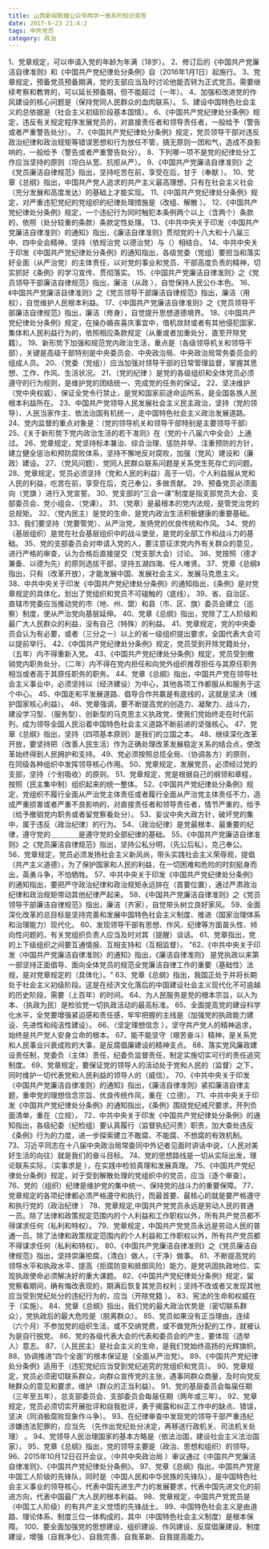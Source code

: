 ```yaml
---
title: 山西新闻联播公众号两学一做系列知识竞答
date: 2017-6-23 21:4:2
tags: 中共党员
category: 政治
---
```

1、党章规定，可以申请入党的年龄为年满（18岁）。
2、修订后的《中国共产党廉洁自律准则》和《中国共产党纪律处分条例》自（2016年1月1日）起施行。
3、党章规定，预备党员预备期满，党的支部应当及时讨论他能否转为正式党员。需要继续考察和教育的，可以延长预备期，但不能超过（一年）。
4、加强和改进党的作风建设的核心问题是（保持党同人民群众的血肉联系）。
5、建设中国特色社会主义的总依据是（社会主义初级阶段基本国情）。
6、《中国共产党纪律处分条例》规定，违反有关规定程序发展党员的，对直接责任者和领导责任者，一般给予（警告或者严重警告处分）。
7、《中国共产党纪律处分条例》规定，党员领导干部对违反政治纪律和政治规矩等错误思想和行为放任不管，搞无原则一团和气，造成不良影响的，一般给予（警告或者严重警告处分）。
8、下列哪一项不是党的纪律处分工作应当坚持的原则（坦白从宽、抗拒从严）。
9、《中国共产党廉洁自律准则》之《党员廉洁自律规范》指出，坚持吃苦在前，享受在后，甘于（奉献  ）。
10、党章《总纲》指出，中国共产党人追求的共产主义最高理想，只有在社会主义社会（充分发展和高度发达）的基础上才能实现。
11、《中国共产党纪律处分条例》规定，对严重违犯党纪的党组织的纪律处理措施是（改组、解散 ）。
12、《中国共产党纪律处分条例》规定，一个违纪行为同时触犯本条例两个以上（含两个）条款的，依照（处分较重的条款）条款定性处理。
13、《中共中央关于印发〈中国共产党廉洁自律准则〉的通知》指出，《廉洁自律准则》贯彻党的十八大和十八届三中、四中全会精神，坚持（依规治党 以德治党）与（）相结合。
14、中共中央关于印发《中国共产党纪律处分条例》的通知指出，各级党委（党组）要担当和落实好全面（从严治党）的主体责任，以对党的事业和党员、干部高度负责的精神，切实抓好《条例》的学习宣传、贯彻落实。
15、《中国共产党廉洁自律准则》之《党员领导干部廉洁自律规范》指出，廉洁（从政 ），自觉保持人民公仆本色。
16、《中国共产党廉洁自律准则》之《党员领导干部廉洁自律规范》指出，廉洁（用权），自觉维护人民根本利益。
17、《中国共产党廉洁自律准则》之《党员领导干部廉洁自律规范》指出，廉洁（修身），自觉提升思想道德境界。
18、《中国共产党纪律处分条例》规定，在操办婚丧喜庆事宜中，借机敛财或者有其他侵犯国家、集体和人民利益行为的，依照相应条款规定（从重或者加重处分，直至开除党籍）。
19、新形势下加强和规范党内政治生活，重点是（各级领导机关和领导干部），关键是高级干部特别是中央委员会、中央政治局、中央政治局常务委员会的组成人员。
20、（党委（党组））应当加强对领导干部的日常管理监督，掌握其思想、工作、作风、生活状况。
21、（党的纪律 ）是党的各级组织和全体党员必须遵守的行为规则，是维护党的团结统一、完成党的任务的保证。
22、坚决维护  （党中央权威）、保证全党令行禁止，是党和国家前途命运所系，是全国各族人民根本利益所在。
23、中国共产党领导人民发展社会主义民主政治，坚持（党的领导）、人民当家作主、依法治国有机统一，走中国特色社会主义政治发展道路。
24、党内监督的重点对象是：（党的领导机关和领导干部特别是主要领导干部）
25、《关于新形势下党内政治生活的若干准则》在（党的十八届六中全会）上通过。
26、党章规定，党坚持标本兼治、综合治理、惩防并举、注重预防的方针，建立健全惩治和预防腐败体系，坚持不懈地反对腐败，加强（党风）建设和（廉政）建设。
27、（党风问题）、党同人民群众联系问题是关系党生死存亡的问题。
28、党章规定，党员必须坚持（党和人民的利益）高于一切，个人利益服从党和人民的利益，吃苦在前，享受在后，克己奉公，多做贡献。
29、预备党员必须面向（党旗 ）进行入党宣誓。
30、党支部的“三会一课”制度是指支部党员大会、支部委员会、党小组会、（党课）。
31、（党章）是最根本的党内法规，是管党治党的总规矩。
32、（党内民主）是党的生命，是党内政治生活积极健康的重要基础。
33、我们要坚持（党要管党）、从严治党，发扬党的优良传统和作风。
34、党的（基层组织）是党在社会基层组织中的战斗堡垒，是党的全部工作和战斗力的基础。
35、党的支部委员会对申请入党的人，要注意征求党内外有关群众的意见，进行严格的审查，认为合格后直接提交（党支部大会）讨论。
36、党按照（德才兼备、以德为先）的原则选拔干部，坚持五湖四海、任人唯贤。
37、党章《总纲》指出，只有（改革开放），才能发展中国、发展社会主义、发展马克思主义。
38、中共中央关于印发《中国共产党纪律处分条例》的通知指出，《条例》是对党章规定的具体化，划出了党组织和党员不可碰触的（底线）。
39、省、自治区、直辖市党委应当推动党的市（地、州、盟）和县（市、区、旗）委员会建立（巡察）制度，使从严治党向基层延伸。
40、党章《总纲》指出，党除了工人阶级和最广大人民群众的利益，没有自己（特殊）的利益。
41、党章规定，党的中央委员会认为有必要，或者（三分之一）以上的省一级组织提出要求，全国代表大会可以提前举行。
42、《中国共产党纪律处分条例》规定，党员受到开除党籍处分，（五年）内不得重新入党。
43、《中国共产党纪律处分条例》规定，党员受到撤销党内职务处分，（二年）内不得在党内担任和向党外组织推荐担任与其原任职务相当或者高于其原任职务的职务。
44、党章《总纲》指出，中国共产党在领导社会主义事业中，必须坚持以（经济建设）为中心，其他各项工作都服从和服务于这个中心。
45、中国走和平发展道路、倡导合作共赢是有底线的，这就是坚决（维护国家核心利益）。
46、党章强调，要不断提高党的创造力、凝聚力、战斗力，建设学习型、（服务型）、创新型的马克思主义执政党，使我们党始终走在时代前列，成为领导全国人民沿着中国特色社会主义道路不断前进的坚强核心。
47、党章《总纲》指出，坚持（四项基本原则）是我们的立国之本。
48、继续深化改革开放，要坚持把（改善人民生活）作为正确处理改革发展稳定关系的结合点，使改革始终得到人民拥护和支持。
49、党必须按照总揽全局、（协调各方）的原则，在同级各种组织中发挥领导核心作用。
50、党章规定，发展党员，必须经过党的支部，坚持（个别吸收）的原则。
51、党章规定，党是根据自己的纲领和章程，按照（民主集中制）组织起来的统一整体。
52、《中国共产党纪律处分条例》规定，党组织不履行全面从严治党主体责任或者履行全面从严治党主体责任不力，造成严重损害或者严重不良影响的，对直接责任者和领导责任者，情节严重的，给予（给予撤销党内职务或者留党察看处分）。
53、妄议中央大政方针，破坏党的集中，属于违反（政治纪律）的行为。
54、（政治纪律）是党最根本、最重要的纪律，遵守党的＿＿＿＿是遵守党的全部纪律的基础。
55、《中国共产党廉洁自律准则》之《党员廉洁自律规范》指出，坚持公私分明，（先公后私），克己奉公。
56、党章规定，党员必须发扬社会主义新风尚，带头实践社会主义荣辱观，提倡（共产主义道德），为了保护国家和人民的利益，在一切困难和危险的时刻挺身而出，英勇斗争，不怕牺牲。
57、中共中央关于印发《中国共产党纪律处分条例》的通知指出，要把严守政治纪律和政治规矩永远排在（首要位置），通过严肃政治纪律和政治规矩带动其他纪律严起来。
58、《中国共产党廉洁自律准则》之《党员领导干部廉洁自律规范》指出，廉洁（齐家），自觉带头树立良好家风。
59、全面深化改革的总目标是坚持完善和发展中国特色社会主义制度、推进（国家治理体系和治理能力）现代化。
60、发现领导干部有思想、作风、纪律等方面苗头性、倾向性问题的，有关党组织负责人应当及时对其（提醒）谈话。
61、党章指出，党的上下级组织之间要互通情报、互相支持和（互相监督）。
"62、《中共中央关于印发〈中国共产党廉洁自律准则〉的通知》指出，《廉洁自律准则》
是党执政以来第一部坚持正面倡导、面向全体党员的规范全党廉洁自律工作的重要（基础性）法规，是对党章规定的（具体化）。"
63、党章《总纲》指出，我国正处于并将长期处于社会主义初级阶段。这是在经济文化落后的中国建设社会主义现代化不可逾越的历史阶段，需要（上百年）的时间。
64、为人民服务是党的根本宗旨，以人为本、（执政为民）是检验党一切执政活动的最高标准。
65、全面提高党的建设科学化水平，全党要增强紧迫感和责任感，牢牢把握的主线是（加强党的执政能力建设、先进性和纯洁性建设）。
66、（坚定理想信念 ），坚守共产党人的精神追求，始终是共产党人安身立命的根本。
67、能不能坚守（艰苦奋斗）精神，是关系党和人民事业兴衰成败的大事，是反腐倡廉建设的精神支点。
68、落实党风廉政建设责任制，党委负（主体）责任，纪委负监督责任，制定实施切实可行的责任追究制度。
69、党章规定，要保证党的领导人的活动处于党和人民的（监督）之下，同时维护一切代表党和人民利益的领导人的（威信）。
70、《中共中央关于印发〈中国共产党廉洁自律准则〉的通知》指出，《廉洁自律准则》紧扣廉洁自律主题，重申党的理想信念宗旨、优良传统作风，重在（立德）。
71、中共中央关于印发《中国共产党纪律处分条例》的通知指出，《条例》围绕党纪戒尺要求，开列负面清单，重在（立规）。
72、中共中央关于印发《中国共产党纪律处分条例》的通知指出，各级纪委（纪检组）要认真履行（监督执纪问责）职责，加大查处违反《条例》行为的力度，进一步探索建立不敢腐、不能腐、不想腐的有效机制。
73、习近平同志在十八届中央政治局常委同中外记者见面时讲话中说，（人民对美好生活的向往）就是我们的奋斗目标。
74、党的思想路线是一切从实际出发，理论联系实际，（实事求是 ），在实践中检验真理和发展真理。
75、《中国共产党纪律处分条例》规定，对于受到解散处理的党组织中的党员，应当（逐个审查）。
76、党的（组织）纪律是维护党的集中统一、保持党的战斗力的重要保障。
77、党章规定的各项纪律都必须严格遵守和执行，而最首要、最核心的就是要严格遵守和执行党的（政治纪律 ）
78、党章规定,中国共产党党员永远是劳动人民的普通一员。除了法律和政策规定范围内的个人利益和工作职权以外，所有共产党员都不得谋求任何（私利和特权）。
79、党章规定，中国共产党党员永远是劳动人民的普通一员。除了法律和政策规定范围内的个人利益和工作职权以外，所有共产党员都不得谋求任何（私利和特权）。
80、《中国共产党廉洁自律准则》之《党员廉洁自律规范》指出，坚持崇廉拒腐，（清白）做人，（干净）做事。
81、不断提高党的领导水平和执政水平、提高（拒腐防变和抵御风险）能力，是党巩固执政地位、实现执政使命必须解决好的重大课题。
82、《中国共产党纪律处分条例》规定，留党察看期间，确有悔改表现的，期满后恢复其党员权利；坚持不改或者又发现其他应当受到党纪处分的违纪行为的，应当（开除党籍 ）。
83、宪法的生命和权威在于（实施）。
84、党章《总纲》指出，我们党的最大政治优势是（密切联系群众），党执政后的最大危险是（脱离群众）。
85、党员如果没有正当理由，连续（六个月）不参加党的组织生活，或不交纳党费，或不做党所分配的工作，就被认为是自行脱党。
86、党的各级代表大会的代表和委员会的产生，要体现（选举人）意志。
87、（人民民主）是社会主义的生命，是我们党始终高扬的光辉旗帜。
88、协调推进“四个全面”的根本保证是（全面从严治党）。
89、《中国共产党纪律处分条例》适用于（违犯党纪应当受到党纪追究的党组织和党员）。
90、党章规定，党员必须密切联系群众，向群众宣传党的主张，遇事同群众商量，及时向党反映群众的意见和要求，维护（群众的正当利益）。
91、党的基层委员会每届任期（三年至五年），总支部委员会、支部委员会每届任期（两年或三年）。
92、党章规定，党员必须切实开展批评和自我批评，勇于揭露和纠正工作中的缺点、错误，坚决（同消极腐败现象作斗争）。
93、在纪律审查中发现党的领导干部严重违纪涉嫌违法犯罪的，应当先 （先作出党纪处分决定，再移送行政机关、司法机关处理） 。
94、党领导人民治理国家的基本方略是（依法治国，建设社会主义法治国家）。
95、党章《总纲》指出，党的领导主要是（政治、思想和组织）的领导。
96、2015年10月12日召开会议，（中共中央政治局 ）审议通过《中国共产党廉洁自律准则》、《中国共产党纪律处分条例》。
97、党章《总纲》指出，中国共产党是中国工人阶级的先锋队，同时是（中国人民和中华民族的先锋队），是中国特色社会主义事业的领导核心，代表中国先进生产力的发展要求，代表中国先进文化的前进方向，代表中国最广大人民的根本利益。
98、党章规定，中国共产党党员是（中国工人阶级）的有共产主义觉悟的先锋战士。
99、中国特色社会主义是由道路、理论体系、制度三位一体构成的，其中（中国特色社会主义制度）是根本保障。
100、要全面加强党的思想建设、组织建设、作风建设、反腐倡廉建设、制度建设，增强（自我净化）、自我完善、自我革新、自我提高能力。
